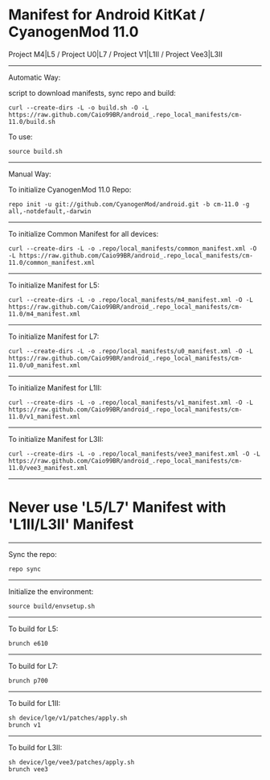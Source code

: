 Manifest for Android KitKat / CyanogenMod 11.0
====================================
Project M4|L5 / Project U0|L7 / Project V1|L1II / Project Vee3|L3II

---

Automatic Way:

script to download manifests, sync repo  and build:

    curl --create-dirs -L -o build.sh -O -L https://raw.github.com/Caio99BR/android_.repo_local_manifests/cm-11.0/build.sh

To use:

    source build.sh

---

Manual Way:

To initialize CyanogenMod 11.0 Repo:

    repo init -u git://github.com/CyanogenMod/android.git -b cm-11.0 -g all,-notdefault,-darwin

---

To initialize Common Manifest for all devices:

    curl --create-dirs -L -o .repo/local_manifests/common_manifest.xml -O -L https://raw.github.com/Caio99BR/android_.repo_local_manifests/cm-11.0/common_manifest.xml

---

To initialize Manifest for L5:

    curl --create-dirs -L -o .repo/local_manifests/m4_manifest.xml -O -L https://raw.github.com/Caio99BR/android_.repo_local_manifests/cm-11.0/m4_manifest.xml

---

To initialize Manifest for L7:

    curl --create-dirs -L -o .repo/local_manifests/u0_manifest.xml -O -L https://raw.github.com/Caio99BR/android_.repo_local_manifests/cm-11.0/u0_manifest.xml

---

To initialize Manifest for L1II:

    curl --create-dirs -L -o .repo/local_manifests/v1_manifest.xml -O -L https://raw.github.com/Caio99BR/android_.repo_local_manifests/cm-11.0/v1_manifest.xml

---

To initialize Manifest for L3II:

    curl --create-dirs -L -o .repo/local_manifests/vee3_manifest.xml -O -L https://raw.github.com/Caio99BR/android_.repo_local_manifests/cm-11.0/vee3_manifest.xml

---

# Never use 'L5/L7' Manifest with 'L1II/L3II' Manifest

---

Sync the repo:

    repo sync

---

Initialize the environment:

    source build/envsetup.sh

---

To build for L5:

    brunch e610

---

To build for L7:

    brunch p700

---

To build for L1II:

    sh device/lge/v1/patches/apply.sh
    brunch v1

---

To build for L3II:

    sh device/lge/vee3/patches/apply.sh
    brunch vee3
